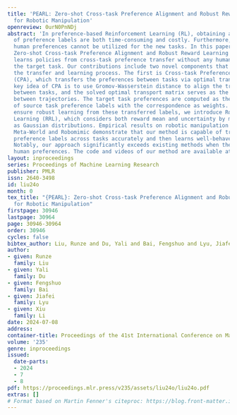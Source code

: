 ```yaml
---
title: 'PEARL: Zero-shot Cross-task Preference Alignment and Robust Reward Learning
  for Robotic Manipulation'
openreview: 0urN0PnNDj
abstract: 'In preference-based Reinforcement Learning (RL), obtaining a large number
  of preference labels are both time-consuming and costly. Furthermore, the queried
  human preferences cannot be utilized for the new tasks. In this paper, we propose
  Zero-shot Cross-task Preference Alignment and Robust Reward Learning (PEARL), which
  learns policies from cross-task preference transfer without any human labels of
  the target task. Our contributions include two novel components that facilitate
  the transfer and learning process. The first is Cross-task Preference Alignment
  (CPA), which transfers the preferences between tasks via optimal transport. The
  key idea of CPA is to use Gromov-Wasserstein distance to align the trajectories
  between tasks, and the solved optimal transport matrix serves as the correspondence
  between trajectories. The target task preferences are computed as the weighted sum
  of source task preference labels with the correspondence as weights. Moreover, to
  ensure robust learning from these transferred labels, we introduce Robust Reward
  Learning (RRL), which considers both reward mean and uncertainty by modeling rewards
  as Gaussian distributions. Empirical results on robotic manipulation tasks from
  Meta-World and Robomimic demonstrate that our method is capable of transferring
  preference labels across tasks accurately and then learns well-behaved policies.
  Notably, our approach significantly exceeds existing methods when there are few
  human preferences. The code and videos of our method are available at: https://sites.google.com/view/pearl-preference.'
layout: inproceedings
series: Proceedings of Machine Learning Research
publisher: PMLR
issn: 2640-3498
id: liu24o
month: 0
tex_title: "{PEARL}: Zero-shot Cross-task Preference Alignment and Robust Reward Learning
  for Robotic Manipulation"
firstpage: 30946
lastpage: 30964
page: 30946-30964
order: 30946
cycles: false
bibtex_author: Liu, Runze and Du, Yali and Bai, Fengshuo and Lyu, Jiafei and Li, Xiu
author:
- given: Runze
  family: Liu
- given: Yali
  family: Du
- given: Fengshuo
  family: Bai
- given: Jiafei
  family: Lyu
- given: Xiu
  family: Li
date: 2024-07-08
address:
container-title: Proceedings of the 41st International Conference on Machine Learning
volume: '235'
genre: inproceedings
issued:
  date-parts:
  - 2024
  - 7
  - 8
pdf: https://proceedings.mlr.press/v235/assets/liu24o/liu24o.pdf
extras: []
# Format based on Martin Fenner's citeproc: https://blog.front-matter.io/posts/citeproc-yaml-for-bibliographies/
---
```

